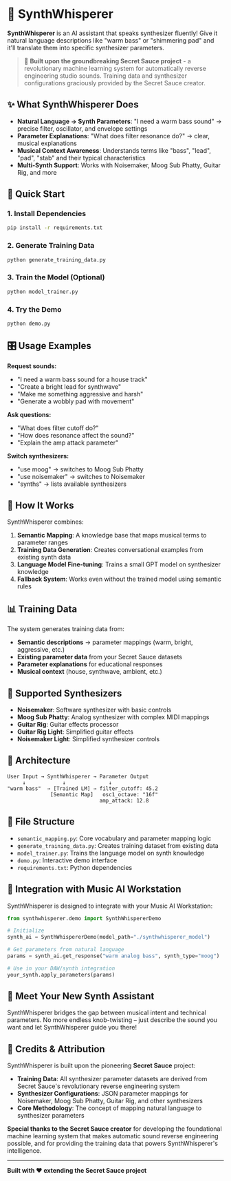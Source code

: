 # 🎹 SynthWhisperer

**SynthWhisperer** is an AI assistant that speaks synthesizer fluently! Give it natural language descriptions like "warm bass" or "shimmering pad" and it'll translate them into specific synthesizer parameters.

> 🎵 **Built upon the groundbreaking Secret Sauce project** - a revolutionary machine learning system for automatically reverse engineering studio sounds. Training data and synthesizer configurations graciously provided by the Secret Sauce creator.

## ✨ What SynthWhisperer Does

- **Natural Language → Synth Parameters**: "I need a warm bass sound" → precise filter, oscillator, and envelope settings
- **Parameter Explanations**: "What does filter resonance do?" → clear, musical explanations
- **Musical Context Awareness**: Understands terms like "bass", "lead", "pad", "stab" and their typical characteristics
- **Multi-Synth Support**: Works with Noisemaker, Moog Sub Phatty, Guitar Rig, and more

## 🚀 Quick Start

### 1. Install Dependencies
```bash
pip install -r requirements.txt
```

### 2. Generate Training Data
```bash
python generate_training_data.py
```

### 3. Train the Model (Optional)
```bash
python model_trainer.py
```

### 4. Try the Demo
```bash
python demo.py
```

## 🎛️ Usage Examples

**Request sounds:**
- "I need a warm bass sound for a house track"
- "Create a bright lead for synthwave"  
- "Make me something aggressive and harsh"
- "Generate a wobbly pad with movement"

**Ask questions:**
- "What does filter cutoff do?"
- "How does resonance affect the sound?"
- "Explain the amp attack parameter"

**Switch synthesizers:**
- "use moog" → switches to Moog Sub Phatty
- "use noisemaker" → switches to Noisemaker
- "synths" → lists available synthesizers

## 🧠 How It Works

SynthWhisperer combines:

1. **Semantic Mapping**: A knowledge base that maps musical terms to parameter ranges
2. **Training Data Generation**: Creates conversational examples from existing synth data
3. **Language Model Fine-tuning**: Trains a small GPT model on synthesizer knowledge
4. **Fallback System**: Works even without the trained model using semantic rules

## 📊 Training Data

The system generates training data from:
- **Semantic descriptions** → parameter mappings (warm, bright, aggressive, etc.)
- **Existing parameter data** from your Secret Sauce datasets
- **Parameter explanations** for educational responses
- **Musical context** (house, synthwave, ambient, etc.)

## 🎵 Supported Synthesizers

- **Noisemaker**: Software synthesizer with basic controls
- **Moog Sub Phatty**: Analog synthesizer with complex MIDI mappings  
- **Guitar Rig**: Guitar effects processor
- **Guitar Rig Light**: Simplified guitar effects
- **Noisemaker Light**: Simplified synthesizer controls

## 🔧 Architecture

```
User Input → SynthWhisperer → Parameter Output
     ↓            ↓              ↓
"warm bass"  → [Trained LM] → filter_cutoff: 45.2
              [Semantic Map]   osc1_octave: "16f"  
                              amp_attack: 12.8
```

## 📁 File Structure

- `semantic_mapping.py`: Core vocabulary and parameter mapping logic
- `generate_training_data.py`: Creates training dataset from existing data
- `model_trainer.py`: Trains the language model on synth knowledge
- `demo.py`: Interactive demo interface
- `requirements.txt`: Python dependencies

## 🎯 Integration with Music AI Workstation

SynthWhisperer is designed to integrate with your Music AI Workstation:

```python
from synthwhisperer.demo import SynthWhispererDemo

# Initialize
synth_ai = SynthWhispererDemo(model_path="./synthwhisperer_model")

# Get parameters from natural language
params = synth_ai.get_response("warm analog bass", synth_type="moog")

# Use in your DAW/synth integration
your_synth.apply_parameters(params)
```

## 🤖 Meet Your New Synth Assistant

SynthWhisperer bridges the gap between musical intent and technical parameters. No more endless knob-twisting – just describe the sound you want and let SynthWhisperer guide you there!

## 🙏 Credits & Attribution

SynthWhisperer is built upon the pioneering **Secret Sauce** project:

- **Training Data**: All synthesizer parameter datasets are derived from Secret Sauce's revolutionary reverse engineering system
- **Synthesizer Configurations**: JSON parameter mappings for Noisemaker, Moog Sub Phatty, Guitar Rig, and other synthesizers
- **Core Methodology**: The concept of mapping natural language to synthesizer parameters

**Special thanks to the Secret Sauce creator** for developing the foundational machine learning system that makes automatic sound reverse engineering possible, and for providing the training data that powers SynthWhisperer's intelligence.

---

**Built with ❤️ extending the Secret Sauce project**